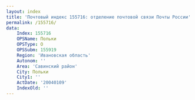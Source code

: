 ```yaml
---
layout: index
title: 'Почтовый индекс 155716: отделение почтовой связи Почты России'
permalink: /155716/
data:
    Index: 155716
    OPSName: Польки
    OPSType: О
    OPSSubm: 155919
    Region: 'Ивановская область'
    Autonom: ''
    Area: 'Савинский район'
    City: Польки
    City1: ''
    ActDate: '20040109'
    IndexOld: ''
---
```

